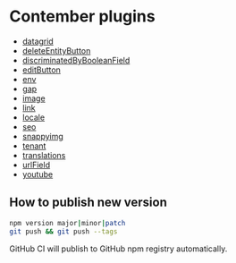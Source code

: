 # Contember plugins

- [datagrid](src/datagrid/README.md)
- [deleteEntityButton](src/deleteEntityButton/README.md)
- [discriminatedByBooleanField](src/discriminatedByBooleanField/README.md)
- [editButton](src/editButton/README.md)
- [env](src/env/README.md)
- [gap](src/gap/README.md)
- [image](src/image/README.md)
- [link](src/link/README.md)
- [locale](src/locale/README.md)
- [seo](src/seo/README.md)
- [snappyimg](src/snappyimg/README.md)
- [tenant](src/tenant/README.md)
- [translations](src/translations/README.md)
- [urlField](src/urlField/README.md)
- [youtube](src/youtube/README.md)

## How to publish new version

```sh
npm version major|minor|patch
git push && git push --tags
```

GitHub CI will publish to GitHub npm registry automatically.

